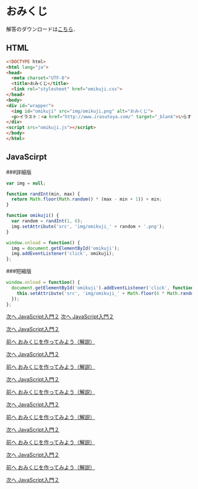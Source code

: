 # おみくじ

解答のダウンロードは[こちら](solution.zip "solution.zip")．

## HTML
```html
<!DOCTYPE html>
<html lang="ja">
<head>
  <meta charset="UTF-8">
  <title>おみくじ</title>
  <link rel="stylesheet" href="omikuji.css">
</head>
<body>
<div id="wrapper">
  <img id="omikuji" src="img/omikuji.png" alt="おみくじ">
  <p>イラスト：<a href="http://www.irasutoya.com/" target="_blank">いらすとや</a></p>
</div>
<script src="omikuji.js"></script>
</body>
</html>

```

## JavaScirpt
###詳細版
```javascript
var img = null;

function randInt(min, max) {
  return Math.floor(Math.random() * (max - min + 1)) + min;
}

function omikuji() {
  var random = randInt(1, 6);
  img.setAttribute('src', 'img/omikuji_' + random + '.png');
}

window.onload = function() {
  img = document.getElementById('omikuji');
  img.addEventListener('click', omikuji);
};
```

###短縮版
```javascript
window.onload = function() {
  document.getElementById('omikuji').addEventListener('click', function() {
    this.setAttribute('src', 'img/omikuji_' + Math.floor(6 * Math.random() + 1) + '.png');
  });
};
```
  [次へ JavaScript入門２](./06/js2.md)
  [次へ JavaScript入門２](../06/js2.md)
 
  [次へ JavaScript入門２](../06/js2.md)
 
[前へ おみくじを作ってみよう（解説）](./omikuji_solution.md)
 
[次へ JavaScript入門２](./js2.md)
 
[前へ おみくじを作ってみよう（解説）](./omikuji_solution.md)
 
[次へ JavaScript入門２](./js2.md)
 
[前へ おみくじを作ってみよう（解説）](./omikuji_solution.md)
 
[次へ JavaScript入門２](./js2.md)
 
[前へ おみくじを作ってみよう（解説）](./omikuji_solution.md)
 
[次へ JavaScript入門２](./js2.md)
 
[前へ おみくじを作ってみよう（解説）](./omikuji_solution.md)
 
[次へ JavaScript入門２](./js2.md)
 
[前へ おみくじを作ってみよう（解説）](./omikuji_solution.md)
 
[次へ JavaScript入門２](./js2.md)

